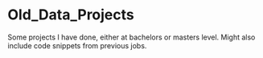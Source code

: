 # Old_Data_Projects
Some projects I have done, either at bachelors or masters level. Might also include code snippets from previous jobs.
